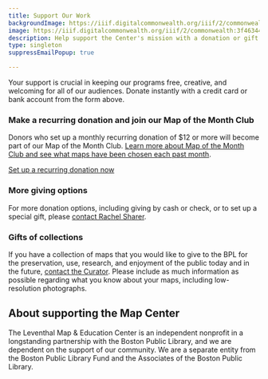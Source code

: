 ```yaml
---
title: Support Our Work
backgroundImage: https://iiif.digitalcommonwealth.org/iiif/2/commonwealth:3f463366g/1292,3248,8404,3417/1200,/0/default.jpg
image: https://iiif.digitalcommonwealth.org/iiif/2/commonwealth:3f4634466/2291,2158,3532,2116/1200,/0/default.jpg
description: Help support the Center's mission with a donation or gift
type: singleton
suppressEmailPopup: true

---
```



<a href="#XXRXLNEN" style="display: none"></a>


Your support is crucial in keeping our programs free, creative, and welcoming for all of our audiences. Donate instantly with a credit card or bank account from the form above.

### Make a recurring donation and join our Map of the Month Club

Donors who set up a monthly recurring donation of $12 or more will become part of our Map of the Month Club. [Learn more about Map of the Month Club and see what maps have been chosen each past month](/donate/map-of-the-month).

<a class="btn btn-primary btn-primary-outline btn-sm" href="#/?form=MAPOFTHEMONTH">Set up a recurring donation now</a> 

### More giving options

For more donation options, including giving by cash or check, or to set up a special gift, please [contact Rachel Sharer](mailto:rsharer@leventhalmap.org).

### Gifts of collections

If you have a collection of maps that you would like to give to the BPL for the preservation, use, research, and enjoyment of the public today and in the future, [contact the Curator](/about/people/garrett-nelson). Please include as much information as possible regarding what you know about your maps, including low-resolution photographs.


## About supporting the Map Center

The Leventhal Map & Education Center is an independent nonprofit in a longstanding partnership with the Boston Public Library, and we are dependent on the support of our community. We are a separate entity from the Boston Public Library Fund and the Associates of the Boston Public Library.